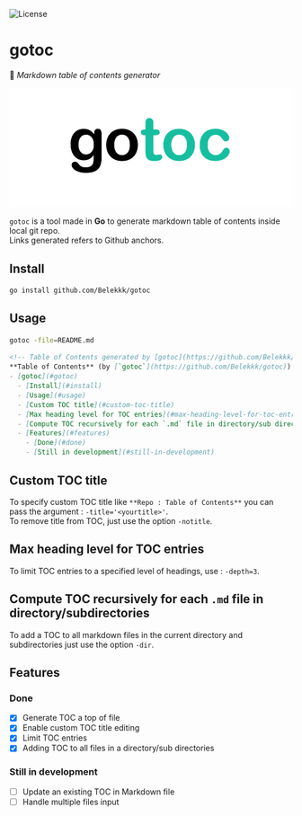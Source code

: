 
![License](http://img.shields.io/:license-mit-blue.svg)

# gotoc
:page_facing_up: _Markdown table of contents generator_

![logo_godoc](img/gotoc.png)

`gotoc` is a tool made in **Go** to generate markdown table of contents inside local git repo.  
Links generated refers to Github anchors.

## Install

```sh
go install github.com/Belekkk/gotoc
```


## Usage

```sh
gotoc -file=README.md
```

```md
<!-- Table of Contents generated by [gotoc](https://github.com/Belekkk/gotoc) -->
**Table of Contents** (by [`gotoc`](https://github.com/Belekkk/gotoc))
- [gotoc](#gotoc)
  - [Install](#install)
  - [Usage](#usage)
  - [Custom TOC title](#custom-toc-title)
  - [Max heading level for TOC entries](#max-heading-level-for-toc-entries)
  - [Compute TOC recursively for each `.md` file in directory/sub directories](#compute-toc-recursively-for-each-md-file-in-directory-sub-directories)
  - [Features](#features)
    - [Done](#done)
    - [Still in development](#still-in-development)
```

## Custom TOC title

To specify custom TOC title like `**Repo : Table of Contents**` you can pass the argument : `-title='<yourtitle>'`.  
To remove title from TOC, just use the option `-notitle`.

## Max heading level for TOC entries

To limit TOC entries to a specified level of headings, use : `-depth=3`.

## Compute TOC recursively for each `.md` file in directory/subdirectories

To add a TOC to all markdown files in the current directory and subdirectories just use the option `-dir`.  

## Features

### Done

- [X] Generate TOC a top of file
- [X] Enable custom TOC title editing
- [X] Limit TOC entries
- [X] Adding TOC to all files in a directory/sub directories

### Still in development

- [ ] Update an existing TOC in Markdown file
- [ ] Handle multiple files input
